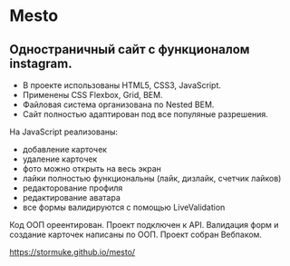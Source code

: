 Mesto
===

Одностраничный сайт с функционалом instagram.
---

- В проекте использованы HTML5, CSS3, JavaScript.
- Применены CSS Flexbox, Grid, BEM.
- Файловая система организована по Nested BEM.
- Сайт полностью адаптирован под все популяные разрешения.

На JavaScript реализованы:

- добавление карточек
- удаление карточек
- фото можно открыть на весь экран
- лайки полностью функциональны (лайк, дизлайк, счетчик лайков)
- редакторование профиля
- редактирование аватара
- все формы валидируются с помощью LiveValidation

Код ООП ореентирован. Проект подключен к API.
Валидация форм и создание карточек написаны по ООП.
Проект собран Вебпаком.

https://stormuke.github.io/mesto/
